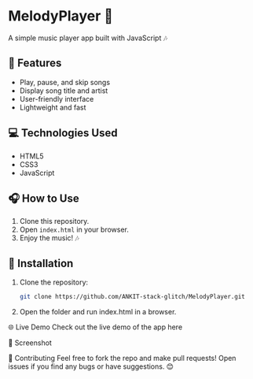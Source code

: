 # MelodyPlayer 🎵
A simple music player app built with JavaScript 🎶

## 🚀 Features
- Play, pause, and skip songs
- Display song title and artist
- User-friendly interface
- Lightweight and fast

## 💻 Technologies Used
- HTML5
- CSS3
- JavaScript

## 🎧 How to Use
1. Clone this repository.
2. Open `index.html` in your browser.
3. Enjoy the music! 🎶

## 📂 Installation
1. Clone the repository:
   ```bash
   git clone https://github.com/ANKIT-stack-glitch/MelodyPlayer.git

2. Open the folder and run index.html in a browser.

🌐 Live Demo
Check out the live demo of the app here

📸 Screenshot



🤝 Contributing
Feel free to fork the repo and make pull requests! Open issues if you find any bugs or have suggestions. 😊
